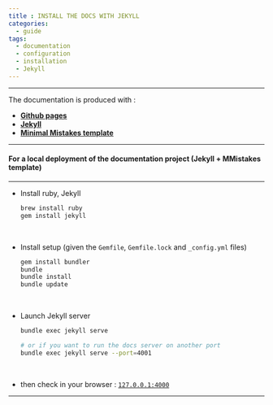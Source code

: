```yaml
---
title : INSTALL THE DOCS WITH JEKYLL
categories:
  - guide
tags:
  - documentation
  - configuration
  - installation
  - Jekyll
---
```


--------

The documentation is produced with : 

  - **[Github pages](https://pages.github.com/)**
  - **[Jekyll](https://jekyllrb.com/)**
  - **[Minimal Mistakes template](https://mmistakes.github.io/minimal-mistakes/docs/quick-start-guide/)**

--------

#### For a local deployment of the documentation project (Jekyll + MMistakes template)

--------

- Install ruby, Jekyll

  ```bash
  brew install ruby
  gem install jekyll
  ```
<br>

- Install setup (given the `Gemfile`, `Gemfile.lock` and `_config.yml` files)

  ```bash
  gem install bundler
  bundle
  bundle install
  bundle update
  ```
<br>

- Launch Jekyll server

  ```bash
  bundle exec jekyll serve
  
  # or if you want to run the docs server on another port
  bundle exec jekyll serve --port=4001
  ```
<br>

- then check in your browser : [`127.0.0.1:4000`](127.0.0.1:4000)

------------

<br>
<br>
